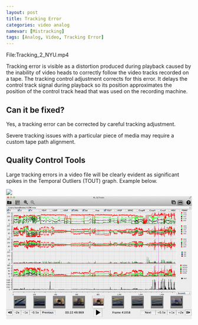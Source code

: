 ```yaml
---
layout: post
title: Tracking Error
categories: video analog
namevar: [Mistracking]
tags: [Analog, Video, Tracking Error]
---
```


File:Tracking_2_NYU.mp4

Tracking error is visible as a distortion produced during playback caused by the inability of video heads to correctly follow the video tracks recorded on a tape. The tracking control adjustment corrects for this error. It delays the control track signal during playback so its position approximates the position of the control track head that was used on the recording machine.

## Can it be fixed?

Yes, a tracking error can be corrected by careful tracking adjustment.

Severe tracking issues with a particular piece of media may require a custom tape path alignment.


## Quality Control Tools 
Large tracking errors in a video file will be clearly evident as significant spikes in the Temporal Outliers (TOUT) graph. Example below.


<img src="/images/Tracking error_qct2.png">

<img src="/images/Trackingerror_qct.png">
